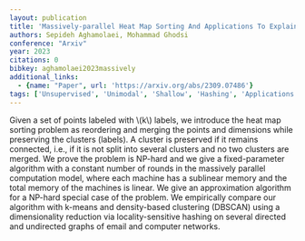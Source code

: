 ```yaml
---
layout: publication
title: 'Massively-parallel Heat Map Sorting And Applications To Explainable Clustering'
authors: Sepideh Aghamolaei, Mohammad Ghodsi
conference: "Arxiv"
year: 2023
citations: 0
bibkey: aghamolaei2023massively
additional_links:
  - {name: "Paper", url: 'https://arxiv.org/abs/2309.07486'}
tags: ['Unsupervised', 'Unimodal', 'Shallow', 'Hashing', 'Applications']
---
```

Given a set of points labeled with \\(k\\) labels, we introduce the heat map
sorting problem as reordering and merging the points and dimensions while
preserving the clusters (labels). A cluster is preserved if it remains
connected, i.e., if it is not split into several clusters and no two clusters
are merged.
  We prove the problem is NP-hard and we give a fixed-parameter algorithm with
a constant number of rounds in the massively parallel computation model, where
each machine has a sublinear memory and the total memory of the machines is
linear. We give an approximation algorithm for a NP-hard special case of the
problem. We empirically compare our algorithm with k-means and density-based
clustering (DBSCAN) using a dimensionality reduction via locality-sensitive
hashing on several directed and undirected graphs of email and computer
networks.
